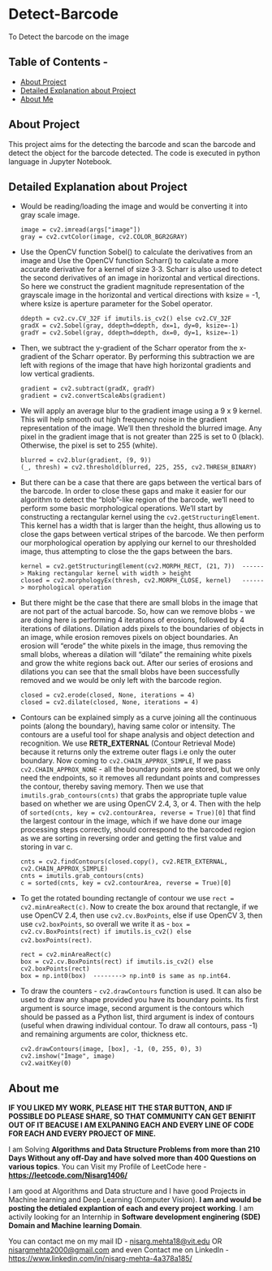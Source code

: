 # Detect-Barcode
To Detect the barcode on the image

## Table of Contents - 
* [About Project](#about-project)
* [Detailed Explanation about Project](#detailed-explanation-about-project)
* [About Me](#about-me)

## About Project
This project aims for the detecting the barcode and scan the barcode and detect the object for the barcode detected. The code is executed in python language in Jupyter Notebook. 

## Detailed Explanation about Project
* Would be reading/loading the image and would be converting it into gray scale image. 
  ```
  image = cv2.imread(args["image"])
  gray = cv2.cvtColor(image, cv2.COLOR_BGR2GRAY)
  ```
  
* Use the OpenCV function Sobel() to calculate the derivatives from an image and Use the OpenCV function Scharr() to calculate a more accurate derivative for a kernel of size 3⋅3. Scharr is also used to detect the second derivatives of an image in horizontal and vertical directions. So here we construct the gradient magnitude representation of the grayscale image in the horizontal and vertical directions with ksize = -1, where ksize is aperture parameter for the Sobel operator.
  ```
  ddepth = cv2.cv.CV_32F if imutils.is_cv2() else cv2.CV_32F
  gradX = cv2.Sobel(gray, ddepth=ddepth, dx=1, dy=0, ksize=-1)
  gradY = cv2.Sobel(gray, ddepth=ddepth, dx=0, dy=1, ksize=-1)
  ```
  
* Then, we subtract the y-gradient of the Scharr operator from the x-gradient of the Scharr operator. By performing this subtraction we are left with regions of the image that have high horizontal gradients and low vertical gradients.
  ```
  gradient = cv2.subtract(gradX, gradY)
  gradient = cv2.convertScaleAbs(gradient)
  ```
  
* We will apply an average blur to the gradient image using a 9 x 9 kernel. This will help smooth out high frequency noise in the gradient representation of the image. We’ll then threshold the blurred image. Any pixel in the gradient image that is not greater than 225 is set to 0 (black). Otherwise, the pixel is set to 255 (white).
  ```
  blurred = cv2.blur(gradient, (9, 9))
  (_, thresh) = cv2.threshold(blurred, 225, 255, cv2.THRESH_BINARY)
  ```

* But there can be a case that there are gaps between the vertical bars of the barcode. In order to close these gaps and make it easier for our algorithm to detect the “blob”-like region of the barcode, we’ll need to perform some basic morphological operations. We’ll start by constructing a rectangular kernel using the `cv2.getStructuringElement`. This kernel has a width that is larger than the height, thus allowing us to close the gaps between vertical stripes of the barcode. We then perform our morphological operation by applying our kernel to our thresholded image, thus attempting to close the the gaps between the bars.
  ```
  kernel = cv2.getStructuringElement(cv2.MORPH_RECT, (21, 7))  ------> Making rectangular kernel with width > height
  closed = cv2.morphologyEx(thresh, cv2.MORPH_CLOSE, kernel)   ------> morphological operation
  ```

* But there might be the case that there are small blobs in the image that are not part of the actual barcode. So, how can we remove blobs - we are doing here is performing 4 iterations of erosions, followed by 4 iterations of dilations. Dilation adds pixels to the boundaries of objects in an image, while erosion removes pixels on object boundaries. An erosion will “erode” the white pixels in the image, thus removing the small blobs, whereas a dilation will “dilate” the remaining white pixels and grow the white regions back out. After our series of erosions and dilations you can see that the small blobs have been successfully removed and we would be only left with the barcode region. 
  ```
  closed = cv2.erode(closed, None, iterations = 4)
  closed = cv2.dilate(closed, None, iterations = 4)
  ```
  
* Contours can be explained simply as a curve joining all the continuous points (along the boundary), having same color or intensity. The contours are a useful tool for shape analysis and object detection and recognition. We use **RETR_EXTERNAL** (Contour Retrieval Mode) because it returns only the extreme outer flags i.e only the outer boundary. Now coming to `cv2.CHAIN_APPROX_SIMPLE`, If we pass `cv2.CHAIN_APPROX_NONE` - all the boundary points are stored, but we only need the endpoints, so it removes all redundant points and compresses the contour, thereby saving memory. Then we use that `imutils.grab_contours(cnts)` that grabs the appropriate tuple value based on whether we are using OpenCV 2.4, 3, or 4. Then with the help of `sorted(cnts, key = cv2.contourArea, reverse = True)[0]` that find the largest contour in the image, which if we have done our image processing steps correctly, should correspond to the barcoded region as we are sorting in reversing order and getting the first value and storing in var c. 
  ```
  cnts = cv2.findContours(closed.copy(), cv2.RETR_EXTERNAL, cv2.CHAIN_APPROX_SIMPLE)
  cnts = imutils.grab_contours(cnts)
  c = sorted(cnts, key = cv2.contourArea, reverse = True)[0]
  ```
  
* To get the rotated bounding rectangle of contour we use `rect = cv2.minAreaRect(c)`. Now to create the box around that rectangle, if we use OpenCV 2.4, then use `cv2.cv.BoxPoints`, else if use OpenCV 3, then use `cv2.boxPoints`, so overall we write it as - `box = cv2.cv.BoxPoints(rect) if imutils.is_cv2() else cv2.boxPoints(rect)`. 
    ```
    rect = cv2.minAreaRect(c)
    box = cv2.cv.BoxPoints(rect) if imutils.is_cv2() else cv2.boxPoints(rect)
    box = np.int0(box)  --------> np.int0 is same as np.int64.
    ```

* To draw the counters - `cv2.drawContours` function is used. It can also be used to draw any shape provided you have its boundary points. Its first argument is source image, second argument is the contours which should be passed as a Python list, third argument is index of contours (useful when drawing individual contour. To draw all contours, pass -1) and remaining arguments are color, thickness etc.
  ```
  cv2.drawContours(image, [box], -1, (0, 255, 0), 3)
  cv2.imshow("Image", image)
  cv2.waitKey(0)
  ```
  
## About me
**IF YOU LIKED MY WORK, PLEASE HIT THE STAR BUTTON, AND IF POSSIBLE DO PLEASE SHARE, SO THAT COMMUNITY CAN GET BENIFIT OUT OF IT BEACUSE I AM EXLPANING EACH AND EVERY LINE OF CODE FOR EACH AND EVERY PROJECT OF MINE.**

I am Solving **Algorithms and Data Structure Problems from more than 210 Days Without any off-Day and have solved more than 400 Questions on various topics**.
You can Visit my Profile of LeetCode here - **https://leetcode.com/Nisarg1406/**

I am good at Algorithms and Data structure and I have good Projects in Machine learning and Deep Learning (Computer Vision). **I am and would be posting the detialed explantion of each and every project working**. I am activily looking for an Internhip in **Software development enginering (SDE) Domain and Machine learning Domain**.

You can contact me on my mail ID - nisarg.mehta18@vit.edu OR nisargmehta2000@gmail.com and even Contact me on LinkedIn - https://www.linkedin.com/in/nisarg-mehta-4a378a185/
